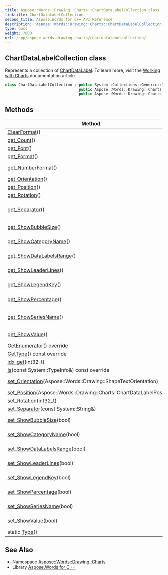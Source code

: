 ```yaml
---
title: Aspose::Words::Drawing::Charts::ChartDataLabelCollection class
linktitle: ChartDataLabelCollection
second_title: Aspose.Words for C++ API Reference
description: 'Aspose::Words::Drawing::Charts::ChartDataLabelCollection class. Represents a collection of ChartDataLabel. To learn more, visit the  documentation article in C++.'
type: docs
weight: 7000
url: /cpp/aspose.words.drawing.charts/chartdatalabelcollection/
---
```

## ChartDataLabelCollection class


Represents a collection of [ChartDataLabel](../chartdatalabel/). To learn more, visit the [Working with Charts](https://docs.aspose.com/words/cpp/working-with-charts/) documentation article.

```cpp
class ChartDataLabelCollection : public System::Collections::Generic::IEnumerable<System::SharedPtr<Aspose::Words::Drawing::Charts::ChartDataLabel>>,
                                 public Aspose::Words::Drawing::Charts::Core::INumberFormatProvider,
                                 public Aspose::Words::Drawing::Charts::Core::IChartFormatSource
```

## Methods

| Method | Description |
| --- | --- |
| [ClearFormat](./clearformat/)() | Clears format of all [ChartDataLabel](../chartdatalabel/) in this collection. |
| [get_Count](./get_count/)() | Returns the number of [ChartDataLabel](../chartdatalabel/) in this collection. |
| [get_Font](./get_font/)() | Provides access to the font formatting of the data labels of the entire series. |
| [get_Format](./get_format/)() | Provides access to fill and line formatting of the data labels. |
| [get_NumberFormat](./get_numberformat/)() | Gets an [ChartNumberFormat](../chartnumberformat/) instance allowing to set number format for the data labels of the entire series. |
| [get_Orientation](./get_orientation/)() | Gets or sets the text orientation of the data labels of the entire series. |
| [get_Position](./get_position/)() | Gets or sets the position of the data labels. |
| [get_Rotation](./get_rotation/)() | Gets or sets the rotation of the data labels of the entire series in degrees. |
| [get_Separator](./get_separator/)() | Gets or sets string separator used for the data labels of the entire series. The default is a comma, except for pie charts showing only category name and percentage, when a line break shall be used instead. |
| [get_ShowBubbleSize](./get_showbubblesize/)() | Allows to specify whether bubble size is to be displayed for the data labels of the entire series. Applies only to Bubble charts. Default value is **false**. |
| [get_ShowCategoryName](./get_showcategoryname/)() | Allows to specify whether category name is to be displayed for the data labels of the entire series. Default value is **false**. |
| [get_ShowDataLabelsRange](./get_showdatalabelsrange/)() | Allows to specify whether values from data labels range to be displayed in the data labels of the entire series. Default value is **false**. |
| [get_ShowLeaderLines](./get_showleaderlines/)() | Allows to specify whether data label leader lines need be shown for the data labels of the entire series. Default value is **false**. |
| [get_ShowLegendKey](./get_showlegendkey/)() | Allows to specify whether legend key is to be displayed for the data labels of the entire series. Default value is **false**. |
| [get_ShowPercentage](./get_showpercentage/)() | Allows to specify whether percentage value is to be displayed for the data labels of the entire series. Default value is **false**. Applies only to Pie charts. |
| [get_ShowSeriesName](./get_showseriesname/)() | Returns or sets a Boolean to indicate the series name display behavior for the data labels of the entire series. **true** to show the series name; **false** to hide. By default **false**. |
| [get_ShowValue](./get_showvalue/)() | Allows to specify whether values are to be displayed in the data labels of the entire series. Default value is **false**. |
| [GetEnumerator](./getenumerator/)() override | Returns an enumerator object. |
| [GetType](./gettype/)() const override |  |
| [idx_get](./idx_get/)(int32_t) | Returns [ChartDataLabel](../chartdatalabel/) for the specified index. |
| [Is](./is/)(const System::TypeInfo\&) const override |  |
| [set_Orientation](./set_orientation/)(Aspose::Words::Drawing::ShapeTextOrientation) | Setter for [Aspose::Words::Drawing::Charts::ChartDataLabelCollection::get_Orientation](./get_orientation/). |
| [set_Position](./set_position/)(Aspose::Words::Drawing::Charts::ChartDataLabelPosition) | Setter for [Aspose::Words::Drawing::Charts::ChartDataLabelCollection::get_Position](./get_position/). |
| [set_Rotation](./set_rotation/)(int32_t) | Setter for [Aspose::Words::Drawing::Charts::ChartDataLabelCollection::get_Rotation](./get_rotation/). |
| [set_Separator](./set_separator/)(const System::String\&) | Setter for [Aspose::Words::Drawing::Charts::ChartDataLabelCollection::get_Separator](./get_separator/). |
| [set_ShowBubbleSize](./set_showbubblesize/)(bool) | Setter for [Aspose::Words::Drawing::Charts::ChartDataLabelCollection::get_ShowBubbleSize](./get_showbubblesize/). |
| [set_ShowCategoryName](./set_showcategoryname/)(bool) | Setter for [Aspose::Words::Drawing::Charts::ChartDataLabelCollection::get_ShowCategoryName](./get_showcategoryname/). |
| [set_ShowDataLabelsRange](./set_showdatalabelsrange/)(bool) | Allows to specify whether values from data labels range to be displayed in the data labels of the entire series. Default value is **false**. |
| [set_ShowLeaderLines](./set_showleaderlines/)(bool) | Setter for [Aspose::Words::Drawing::Charts::ChartDataLabelCollection::get_ShowLeaderLines](./get_showleaderlines/). |
| [set_ShowLegendKey](./set_showlegendkey/)(bool) | Setter for [Aspose::Words::Drawing::Charts::ChartDataLabelCollection::get_ShowLegendKey](./get_showlegendkey/). |
| [set_ShowPercentage](./set_showpercentage/)(bool) | Setter for [Aspose::Words::Drawing::Charts::ChartDataLabelCollection::get_ShowPercentage](./get_showpercentage/). |
| [set_ShowSeriesName](./set_showseriesname/)(bool) | Setter for [Aspose::Words::Drawing::Charts::ChartDataLabelCollection::get_ShowSeriesName](./get_showseriesname/). |
| [set_ShowValue](./set_showvalue/)(bool) | Setter for [Aspose::Words::Drawing::Charts::ChartDataLabelCollection::get_ShowValue](./get_showvalue/). |
| static [Type](./type/)() |  |
## See Also

* Namespace [Aspose::Words::Drawing::Charts](../)
* Library [Aspose.Words for C++](../../)

